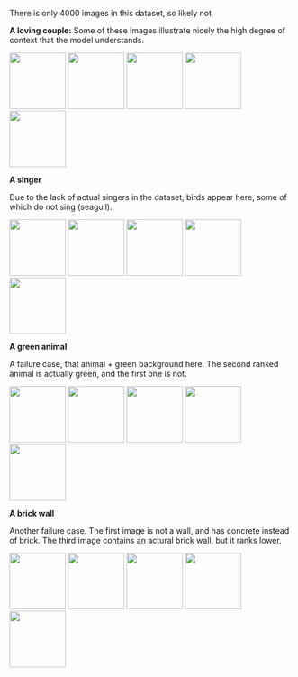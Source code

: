 There is only 4000 images in this dataset, so likely not 

**A loving couple:**
Some of these images illustrate nicely the high degree of context that the model understands.

<img src="http://images.cocodataset.org/val2017/000000006763.jpg" height="100"> <img src="http://images.cocodataset.org/val2017/000000551815.jpg" height="100"> <img src="http://images.cocodataset.org/val2017/000000345385.jpg" height="100"> <img src="http://images.cocodataset.org/val2017/000000080274.jpg" height="100"> <img src="http://images.cocodataset.org/val2017/000000226058.jpg" height="100">

**A singer**

Due to the lack of actual singers in the dataset, birds appear here, some of which do not sing (seagull).

<img src="http://images.cocodataset.org/val2017/000000066841.jpg" height="100"> <img src="http://images.cocodataset.org/val2017/000000100489.jpg" height="100"> <img src="http://images.cocodataset.org/val2017/000000407518.jpg" height="100"> <img src="http://images.cocodataset.org/val2017/000000404568.jpg" height="100"> <img src="http://images.cocodataset.org/val2017/000000374551.jpg" height="100">

**A green animal**

A failure case, that animal + green background here. The second ranked animal is actually green, and the first one is not.

<img src="http://images.cocodataset.org/val2017/000000096001.jpg" height="100"> <img src="http://images.cocodataset.org/val2017/000000578236.jpg" height="100"> <img src="http://images.cocodataset.org/val2017/000000552902.jpg" height="100"> <img src="http://images.cocodataset.org/val2017/000000459757.jpg" height="100"> <img src="http://images.cocodataset.org/val2017/000000380203.jpg" height="100">

**A brick wall**

Another failure case. The first image is not a wall, and has concrete instead of brick. The third image contains an actural brick wall, but it ranks lower.


<img src="http://images.cocodataset.org/val2017/000000523194.jpg" height="100"> <img src="http://images.cocodataset.org/val2017/000000195045.jpg" height="100"> <img src="http://images.cocodataset.org/val2017/000000094326.jpg" height="100"> <img src="http://images.cocodataset.org/val2017/000000101884.jpg" height="100"> <img src="http://images.cocodataset.org/val2017/000000201775.jpg" height="100">
